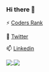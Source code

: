 ### Hi there 👋

⚡ [Coders Rank](https://profile.codersrank.io/user/devguerra)

👯 [Twitter](https://twitter.com/dev_guerra)

📫 [Linkedin](https://www.linkedin.com/in/umroberto/)


<p align="justify">
  <a href="https://github.com/anuraghazra/github-readme-stats">
  <img align="center" src="https://github-readme-stats.vercel.app/api?username=devGuerra&count_private=true&include_all_commits=true&theme=dracula&show_icons=true&hide=issues" />
</a>
  <a href="https://github.com/anuraghazra/github-readme-stats">
  <img align="center" src="https://github-readme-stats.vercel.app/api/top-langs/?username=devGuerra&layout=compact&theme=dracula" />
</a>


<!--
**devGuerra/devGuerra** is a ✨ _special_ ✨ repository because its `README.md` (this file) appears on your GitHub profile.

Here are some ideas to get you started:

- 🔭 I’m currently working on ...
- 🌱 I’m currently learning ...
- 👯 I’m looking to collaborate on ...
- 🤔 I’m looking for help with ...
- 💬 Ask me about ...
- 📫 How to reach me: ...
- 😄 Pronouns: ...
- ⚡ Fun fact: ...
-->
